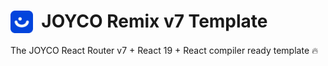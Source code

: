 # <img src="./public/JOYCO.png" alt="JOYCO Logo" height="36" width="36" align="top" />&nbsp;&nbsp;JOYCO Remix v7 Template

The JOYCO React Router v7 + React 19 + React compiler ready template 🔥